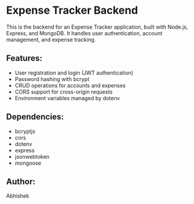 # Expense Tracker Backend

This is the backend for an Expense Tracker application, built with Node.js, Express, and MongoDB. It handles user authentication, account management, and expense tracking.

## Features:
- User registration and login (JWT authentication)
- Password hashing with bcrypt
- CRUD operations for accounts and expenses
- CORS support for cross-origin requests
- Environment variables managed by dotenv

## Dependencies:
- bcryptjs
- cors
- dotenv
- express
- jsonwebtoken
- mongoose

## Author:
Abhishek
